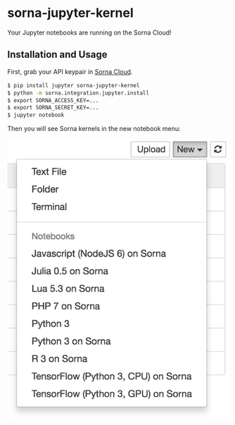 # sorna-jupyter-kernel
Your Jupyter notebooks are running on the Sorna Cloud!


## Installation and Usage

First, grab your API keypair in [Sorna Cloud](https://cloud.sorna.io).

```sh
$ pip install jupyter sorna-jupyter-kernel
$ python -m sorna.integration.jupyter.install
$ export SORNA_ACCESS_KEY=...
$ export SORNA_SECRET_KEY=...
$ jupyter notebook
```

Then you will see Sorna kernels in the new notebook menu:

![Preview for the menu to create a new notebook](nbmenu-preview.png)
